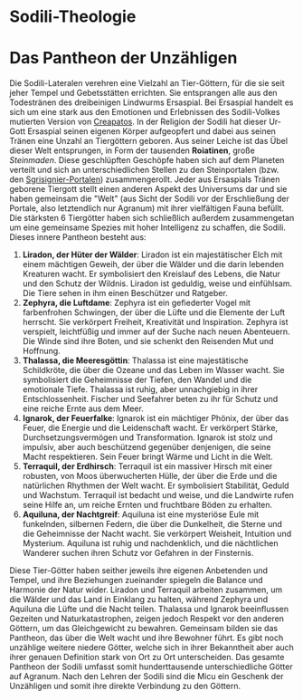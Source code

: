 # Sodili-Theologie

# Das Pantheon der Unzähligen

Die Sodili-Lateralen verehren eine Vielzahl an Tier-Göttern, für die sie seit jeher Tempel und Gebetsstätten errichten. Sie entsprangen alle aus den Todestränen des dreibeinigen Lindwurms Ersaspial. Bei Ersaspial handelt es sich um eine stark aus den Emotionen und Erlebnissen des Sodili-Volkes mutierten Version von [Creapatos](/content/Allgemein/Schoepfungsgeschichte.md#creapatos). In der Religion der Sodili hat dieser Ur-Gott Ersaspial seinen eigenen Körper aufgeopfert und dabei aus seinen Tränen eine Unzahl an Tiergöttern geboren. Aus seiner Leiche ist das Übel dieser Welt entsprungen, in Form der tausenden **Roiatinen**, große *Steinmaden*. Diese geschlüpften Geschöpfe haben sich auf dem Planeten verteilt und sich an unterschiedlichen Stellen zu den Steinportalen (bzw. den [Sgrisignier-Portalen](/content/Voelker/Sgrisignier/index.md#portale)) zusammengerollt. Jeder aus Ersaspials Tränen geborene Tiergott stellt einen anderen Aspekt des Universums dar und sie haben gemeinsam die "Welt" (aus Sicht der Sodili vor der Erschließung der Portale, also letztendlich nur Agranum) mit ihrer vielfältigen Fauna befüllt. Die stärksten 6 Tiergötter haben sich schließlich außerdem zusammengetan um eine gemeinsame Spezies mit hoher Intelligenz zu schaffen, die Sodili. Dieses innere Pantheon besteht aus:

1. **Liradon, der Hüter der Wälder**: Liradon ist ein majestätischer Elch mit einem mächtigen Geweih, der über die Wälder und die darin lebenden Kreaturen wacht. Er symbolisiert den Kreislauf des Lebens, die Natur und den Schutz der Wildnis. Liradon ist geduldig, weise und einfühlsam. Die Tiere sehen in ihm einen Beschützer und Ratgeber.
2. **Zephyra, die Luftdame**: Zephyra ist ein gefiederter Vogel mit farbenfrohen Schwingen, der über die Lüfte und die Elemente der Luft herrscht. Sie verkörpert Freiheit, Kreativität und Inspiration. Zephyra ist verspielt, leichtfüßig und immer auf der Suche nach neuen Abenteuern. Die Winde sind ihre Boten, und sie schenkt den Reisenden Mut und Hoffnung.
3. **Thalassa, die Meeresgöttin**: Thalassa ist eine majestätische Schildkröte, die über die Ozeane und das Leben im Wasser wacht. Sie symbolisiert die Geheimnisse der Tiefen, den Wandel und die emotionale Tiefe. Thalassa ist ruhig, aber unnachgiebig in ihrer Entschlossenheit. Fischer und Seefahrer beten zu ihr für Schutz und eine reiche Ernte aus dem Meer.
4. **Ignarok, der Feuerfalke**: Ignarok ist ein mächtiger Phönix, der über das Feuer, die Energie und die Leidenschaft wacht. Er verkörpert Stärke, Durchsetzungsvermögen und Transformation. Ignarok ist stolz und impulsiv, aber auch beschützend gegenüber denjenigen, die seine Macht respektieren. Sein Feuer bringt Wärme und Licht in die Welt.
5. **Terraquil, der Erdhirsch**: Terraquil ist ein massiver Hirsch mit einer robusten, von Moos überwucherten Hülle, der über die Erde und die natürlichen Rhythmen der Welt wacht. Er symbolisiert Stabilität, Geduld und Wachstum. Terraquil ist bedacht und weise, und die Landwirte rufen seine Hilfe an, um reiche Ernten und fruchtbare Böden zu erhalten.
6. **Aquiluna, der Nachtgreif**: Aquiluna ist eine mysteriöse Eule mit funkelnden, silbernen Federn, die über die Dunkelheit, die Sterne und die Geheimnisse der Nacht wacht. Sie verkörpert Weisheit, Intuition und Mysterium. Aquiluna ist ruhig und nachdenklich, und die nächtlichen Wanderer suchen ihren Schutz vor Gefahren in der Finsternis.

Diese Tier-Götter haben seither jeweils ihre eigenen Anbetenden und Tempel, und ihre Beziehungen zueinander spiegeln die Balance und Harmonie der Natur wider. Liradon und Terraquil arbeiten zusammen, um die Wälder und das Land in Einklang zu halten, während Zephyra und Aquiluna die Lüfte und die Nacht teilen. Thalassa und Ignarok beeinflussen Gezeiten und Naturkatastrophen, zeigen jedoch Respekt vor den anderen Göttern, um das Gleichgewicht zu bewahren. Gemeinsam bilden sie das Pantheon, das über die Welt wacht und ihre Bewohner führt. Es gibt noch unzählige weitere niedere Götter, welche sich in ihrer Bekanntheit aber auch ihrer genauen Definition stark von Ort zu Ort unterscheiden. Das gesamte Pantheon der Sodili umfasst somit hunderttausende unterschiedliche Götter auf Agranum.
Nach den Lehren der Sodili sind die Micu ein Geschenk der Unzähligen und somit ihre direkte Verbindung zu den Göttern. 